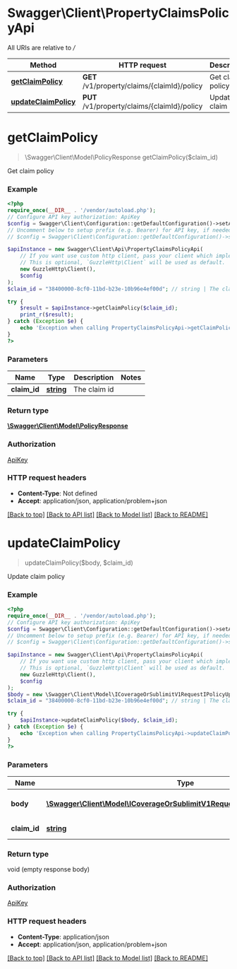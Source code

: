 # Swagger\Client\PropertyClaimsPolicyApi

All URIs are relative to */*

Method | HTTP request | Description
------------- | ------------- | -------------
[**getClaimPolicy**](PropertyClaimsPolicyApi.md#getclaimpolicy) | **GET** /v1/property/claims/{claimId}/policy | Get claim policy
[**updateClaimPolicy**](PropertyClaimsPolicyApi.md#updateclaimpolicy) | **PUT** /v1/property/claims/{claimId}/policy | Update claim policy

# **getClaimPolicy**
> \Swagger\Client\Model\PolicyResponse getClaimPolicy($claim_id)

Get claim policy

### Example
```php
<?php
require_once(__DIR__ . '/vendor/autoload.php');
// Configure API key authorization: ApiKey
$config = Swagger\Client\Configuration::getDefaultConfiguration()->setApiKey('x-api-key', 'YOUR_API_KEY');
// Uncomment below to setup prefix (e.g. Bearer) for API key, if needed
// $config = Swagger\Client\Configuration::getDefaultConfiguration()->setApiKeyPrefix('x-api-key', 'Bearer');

$apiInstance = new Swagger\Client\Api\PropertyClaimsPolicyApi(
    // If you want use custom http client, pass your client which implements `GuzzleHttp\ClientInterface`.
    // This is optional, `GuzzleHttp\Client` will be used as default.
    new GuzzleHttp\Client(),
    $config
);
$claim_id = "38400000-8cf0-11bd-b23e-10b96e4ef00d"; // string | The claim id

try {
    $result = $apiInstance->getClaimPolicy($claim_id);
    print_r($result);
} catch (Exception $e) {
    echo 'Exception when calling PropertyClaimsPolicyApi->getClaimPolicy: ', $e->getMessage(), PHP_EOL;
}
?>
```

### Parameters

Name | Type | Description  | Notes
------------- | ------------- | ------------- | -------------
 **claim_id** | [**string**](../Model/.md)| The claim id |

### Return type

[**\Swagger\Client\Model\PolicyResponse**](../Model/PolicyResponse.md)

### Authorization

[ApiKey](../../README.md#ApiKey)

### HTTP request headers

 - **Content-Type**: Not defined
 - **Accept**: application/json, application/problem+json

[[Back to top]](#) [[Back to API list]](../../README.md#documentation-for-api-endpoints) [[Back to Model list]](../../README.md#documentation-for-models) [[Back to README]](../../README.md)

# **updateClaimPolicy**
> updateClaimPolicy($body, $claim_id)

Update claim policy

### Example
```php
<?php
require_once(__DIR__ . '/vendor/autoload.php');
// Configure API key authorization: ApiKey
$config = Swagger\Client\Configuration::getDefaultConfiguration()->setApiKey('x-api-key', 'YOUR_API_KEY');
// Uncomment below to setup prefix (e.g. Bearer) for API key, if needed
// $config = Swagger\Client\Configuration::getDefaultConfiguration()->setApiKeyPrefix('x-api-key', 'Bearer');

$apiInstance = new Swagger\Client\Api\PropertyClaimsPolicyApi(
    // If you want use custom http client, pass your client which implements `GuzzleHttp\ClientInterface`.
    // This is optional, `GuzzleHttp\Client` will be used as default.
    new GuzzleHttp\Client(),
    $config
);
$body = new \Swagger\Client\Model\ICoverageOrSublimitV1RequestIPolicyUpdateV1Request(); // \Swagger\Client\Model\ICoverageOrSublimitV1RequestIPolicyUpdateV1Request | The updated policy
$claim_id = "38400000-8cf0-11bd-b23e-10b96e4ef00d"; // string | The claim id

try {
    $apiInstance->updateClaimPolicy($body, $claim_id);
} catch (Exception $e) {
    echo 'Exception when calling PropertyClaimsPolicyApi->updateClaimPolicy: ', $e->getMessage(), PHP_EOL;
}
?>
```

### Parameters

Name | Type | Description  | Notes
------------- | ------------- | ------------- | -------------
 **body** | [**\Swagger\Client\Model\ICoverageOrSublimitV1RequestIPolicyUpdateV1Request**](../Model/ICoverageOrSublimitV1RequestIPolicyUpdateV1Request.md)| The updated policy |
 **claim_id** | [**string**](../Model/.md)| The claim id |

### Return type

void (empty response body)

### Authorization

[ApiKey](../../README.md#ApiKey)

### HTTP request headers

 - **Content-Type**: application/json
 - **Accept**: application/json, application/problem+json

[[Back to top]](#) [[Back to API list]](../../README.md#documentation-for-api-endpoints) [[Back to Model list]](../../README.md#documentation-for-models) [[Back to README]](../../README.md)

